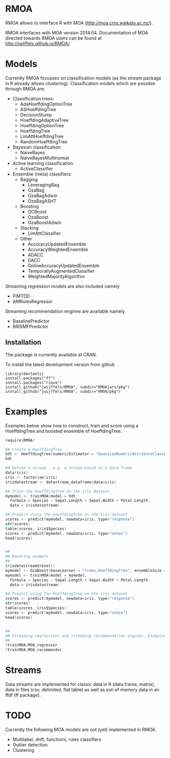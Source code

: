 RMOA
=========

RMOA allows to interface R with MOA (http://moa.cms.waikato.ac.nz/).

RMOA interfaces with MOA version 2014.04.
Documentation of MOA directed towards RMOA users can be found at http://jwijffels.github.io/RMOA/

Models
=========

Currently RMOA focusses on classification models (as the stream package in R already allows clustering).
Classification models which are possible through RMOA are:

- Classification trees: 
  * AdaHoeffdingOptionTree
  * ASHoeffdingTree
  * DecisionStump
  * HoeffdingAdaptiveTree
  * HoeffdingOptionTree
  * HoeffdingTree
  * LimAttHoeffdingTree
  * RandomHoeffdingTree
- Bayesian classification: 
  * NaiveBayes
  * NaiveBayesMultinomial
- Active learning classification:
  * ActiveClassifier
- Ensemble (meta) classifiers:
  * Bagging
      + LeveragingBag
      + OzaBag
      + OzaBagAdwin
      + OzaBagASHT
  * Boosting
      + OCBoost
      + OzaBoost
      + OzaBoostAdwin
  * Stacking
      + LimAttClassifier
  * Other
      + AccuracyUpdatedEnsemble
      + AccuracyWeightedEnsemble
      + ADACC
      + DACC
      + OnlineAccuracyUpdatedEnsemble
      + TemporallyAugmentedClassifier
      + WeightedMajorityAlgorithm
      
Streaming regression models are also included namely

  * FIMTDD
  * AMRulesRegressor
  
Streaming recommendation engines are available namely

  * BaselinePredictor
  * BRISMFPredictor
      
      
Installation
-----------
The package is currently available at CRAN.

To install the latest development version from github
```
library(devtools)
install.packages("ff")
install.packages("rJava")
install_github("jwijffels/RMOA", subdir="RMOAjars/pkg")
install_github("jwijffels/RMOA", subdir="RMOA/pkg")
```

Examples
=========

Examples below show how to construct, train and score using a HoeffdingTree and boosted ensemble of HoeffdingTree.

```S
require(RMOA)

## Create a HoeffdingTree
hdt <- HoeffdingTree(numericEstimator = "GaussianNumericAttributeClassObserver")
hdt

## Define a stream - e.g. a stream based on a data.frame
data(iris)
iris <- factorise(iris)
irisdatastream <- datastream_dataframe(data=iris)

## Train the HoeffdingTree on the iris dataset
mymodel <- trainMOA(model = hdt, 
  formula = Species ~ Sepal.Length + Sepal.Width + Petal.Length, 
  data = irisdatastream)

## Predict using the HoeffdingTree on the iris dataset
scores <- predict(mymodel, newdata=iris, type="response")
str(scores)
table(scores, iris$Species)
scores <- predict(mymodel, newdata=iris, type="votes")
head(scores)


##
## Boosting example
##
irisdatastream$reset()
mymodel <- OzaBoost(baseLearner = "trees.HoeffdingTree", ensembleSize = 30)
mymodel <- trainMOA(model = mymodel, 
  formula = Species ~ Sepal.Length + Sepal.Width + Petal.Length, 
  data = irisdatastream)

## Predict using the HoeffdingTree on the iris dataset
scores <- predict(mymodel, newdata=iris, type="response")
str(scores)
table(scores, iris$Species)
scores <- predict(mymodel, newdata=iris, type="votes")
head(scores)


##
## Streaming regressions and streaming recommendation engines. Examples can be found in the documentation
##
?trainMOA.MOA_regressor
?trainMOA.MOA_recommender
```

Streams
=========

Data streams are implemented for classic data in R (data.frame, matrix), data in files (csv, delimited, flat table)
as well as out-of memory data in an ffdf (ff package).



TODO
=========

Currently the following MOA models are not (yet) implemented in RMOA.
- Multilabel, drift, functions, rules classifiers
- Outlier detection
- Clustering





